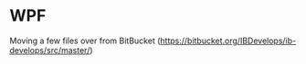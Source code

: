 # WPF
Moving a few files over from BitBucket (https://bitbucket.org/IBDevelops/ib-develops/src/master/)
